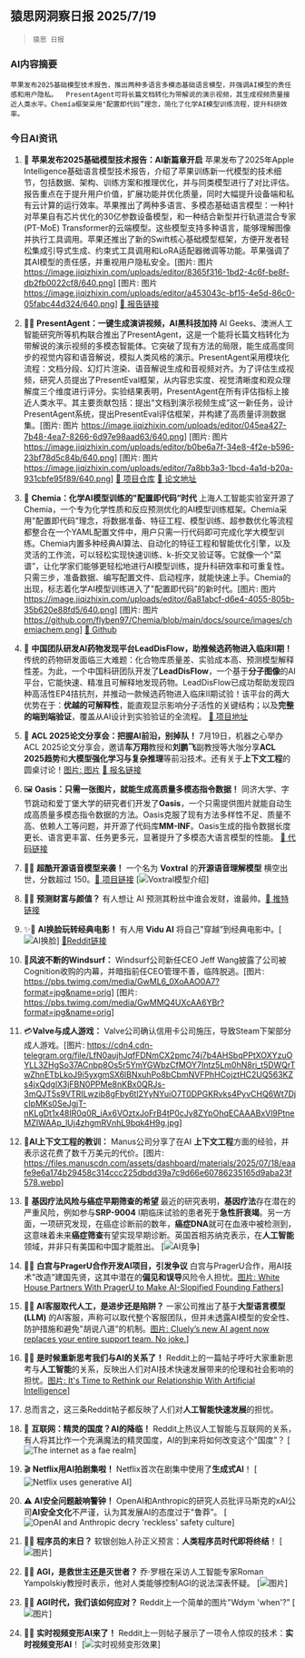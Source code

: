 ## 猿思网洞察日报 2025/7/19

>  `猿思 日报` 



### **AI内容摘要**

```
苹果发布2025基础模型技术报告，推出两种多语言多模态基础语言模型，并强调AI模型的责任感和用户隐私。  PresentAgent可将长篇文档转化为带解说的演示视频，其生成视频质量接近人类水平。Chemía框架采用"配置即代码”理念，简化了化学AI模型训练流程，提升科研效率。
```



### **今日AI资讯**

1. 🍎 **苹果发布2025基础模型技术报告：AI新篇章开启**  苹果发布了2025年Apple Intelligence基础语言模型技术报告，介绍了苹果训练新一代模型的技术细节，包括数据、架构、训练方案和推理优化，并与同类模型进行了对比评估。报告重点在于提升用户价值，扩展功能并优化质量，同时大幅提升设备端和私有云计算的运行效率。苹果推出了两种多语言、多模态基础语言模型：一种针对苹果自有芯片优化的30亿参数设备模型，和一种结合新型并行轨道混合专家(PT-MoE) Transformer的云端模型。这些模型支持多种语言，能够理解图像并执行工具调用。苹果还推出了新的Swift核心基础模型框架，方便开发者轻松集成引导式生成、约束式工具调用和LoRA适配器微调等功能。苹果强调了其AI模型的责任感，并重视用户隐私安全。[图片: 图片 https://image.jiqizhixin.com/uploads/editor/8365f316-1bd2-4c6f-be8f-db2fb0022cf8/640.png] [图片: 图片 https://image.jiqizhixin.com/uploads/editor/a453043c-bf15-4e5d-86c0-05fabc44d324/640.png] [🔗 报告链接](https://machinelearning.apple.com/research/apple-foundation-models-tech-report-2025)


2. 🧑‍🔬 **PresentAgent：一键生成演讲视频，AI黑科技加持** AI Geeks、澳洲人工智能研究所等机构联合推出了PresentAgent，这是一个能将长篇文档转化为带解说的演示视频的多模态智能体。它突破了现有方法的局限，能生成高度同步的视觉内容和语音解说，模拟人类风格的演示。PresentAgent采用模块化流程：文档分段、幻灯片渲染、语音解说生成和音视频对齐。为了评估生成视频，研究人员提出了PresentEval框架，从内容忠实度、视觉清晰度和观众理解度三个维度进行评分。实验结果表明，PresentAgent在所有评估指标上接近人类水平。其主要贡献包括：提出"文档到演示视频生成”这一新任务，设计PresentAgent系统，提出PresentEval评估框架，并构建了高质量评测数据集。[图片: 图片 https://image.jiqizhixin.com/uploads/editor/045ea427-7b48-4ea7-8266-6d97e98aad63/640.png] [图片: 图片 https://image.jiqizhixin.com/uploads/editor/b0be6a7f-34e8-4f2e-b596-23bf78d5c84b/640.png] [图片: 图片 https://image.jiqizhixin.com/uploads/editor/7a8bb3a3-1bcd-4a1d-b20a-931cbfe95f89/640.png] [🔗 项目仓库](https://github.com/AIGeeksGroup/PresentAgent) [🔗 论文地址](https://arxiv.org/abs/2507.04036)


3. 🧪 **Chemia：化学AI模型训练的"配置即代码”时代** 上海人工智能实验室开源了Chemia，一个专为化学性质和反应预测优化的AI模型训练框架。Chemia采用"配置即代码”理念，将数据准备、特征工程、模型训练、超参数优化等流程都整合在一个YAML配置文件中，用户只需一行代码即可完成化学大模型训练。Chemia内置多种经典AI算法、自动化的特征工程和智能优化引擎，以及灵活的工作流，可以轻松实现快速训练、k-折交叉验证等。它就像一个"菜谱”，让化学家们能够更轻松地进行AI模型训练，提升科研效率和可重复性。只需三步，准备数据、编写配置文件、启动程序，就能快速上手。Chemia的出现，标志着化学AI模型训练进入了"配置即代码”的新时代。[图片: 图片 https://image.jiqizhixin.com/uploads/editor/6a81abcf-d6e4-4055-805b-35b620e88fd5/640.png] [图片: 图片 https://github.com/flyben97/Chemia/blob/main/docs/source/images/chemiachem.png] [🔗 Github](https://github.com/flyben97/Chemia)


4. 🎉 **中国团队研发AI药物发现平台LeadDisFlow，助推候选药物进入临床II期！** 传统的药物研发面临三大难题：化合物库质量差、实验成本高、预测模型解释性差。为此，一个中国科研团队开发了**LeadDisFlow**，一个基于**分子图像**的AI平台，它能快速、精准且可解释地发现药物。LeadDisFlow已成功帮助发现四种高活性EP4拮抗剂，并推动一款候选药物进入临床II期试验！该平台的两大优势在于：**优越的可解释性**，能直观显示影响分子活性的关键结构；以及**完整的端到端验证**，覆盖从AI设计到实验验证的全流程。 [🔗 项目地址](https://www.sciengine.com/NSO/doi/10.1360/nso/20240015)


5. 🚀 **ACL 2025论文分享会：把握AI前沿，别掉队！** 7月19日，机器之心举办ACL 2025论文分享会，邀请**车万翔**教授和**刘鹏飞**副教授等大咖分享**ACL 2025趋势**和**大模型强化学习与复杂推理**等前沿技术。还有关于**上下文工程**的圆桌讨论！[图片: 图片](https://image.jiqizhixin.com/uploads/editor/3dacefb5-e7f0-4920-9a9b-ff12e3793800/640.png) [🔗 报名链接](请添加报名链接)


6. 🖼️ **Oasis：只需一张图片，就能生成高质量多模态指令数据！** 同济大学、字节跳动和爱丁堡大学的研究者们开发了**Oasis**，一个只需提供图片就能自动生成高质量多模态指令数据的方法。Oasis克服了现有方法多样性不足、质量不高、依赖人工等问题，并开源了代码库**MM-INF**。Oasis生成的指令数据长度更长、语言更丰富、任务更多元，显著提升了多模态大语言模型的性能。 [🔗 代码链接](https://github.com/Letian2003/MM_INF)


7. 🤖💬 **超酷开源语音模型来袭！** 一个名为 **Voxtral** 的**开源语音理解模型** 横空出世，分数超过 150。[🔗 项目链接](https://readhacker.news/s/6xNV6) [![Voxtral模型介绍](https://cdn4.cdn-telegram.org/file/Eobt7Yeha-wpdD4AFNrq3DHoI4AGUSqbootK-1T8-sgzUCGFVo0ZqsrNhx6Z1sRKQ4VSHNdmPClZPMJMmlVrcCjtpuf126HKpqXEt2J0RAdeGka7vUt4VlR6MWx0j4dEJ9OmgB-rkFZS_lsvU0WFCjvqvT6s1N9Rq17IHWZOvseX0_eG6jkIySuavwilL__7sABLu4Z7BIG6xgmtiNq4UKnMGLlxxhTdP2ONe3KtfsC55vNCiAwqKcGkxSNbn6Ivvtj_AhetuVEC7FnG88DqwLdjyw3IsWtSSxrfYN7QD8KEqEl0KJIORFrd0rIyhxouuNBV0cyzCtkBJuuMLv1L1g.jpg)]


8. 🤔😂 **预测财富与颜值？**  有人想让 AI 预测其粉丝中谁会发财，谁最帅。[🔗 推特链接](https://x.com/ezshine/status/1946422330143703374)


9. ✨🤩 **AI换脸玩转经典电影！**  有人用 **Vidu AI** 将自己"穿越”到经典电影中。[![AI换脸](https://external-preview.redd.it/3EMB5Wvsq1eksjpY677pGvh1C9DndLbwnj3L1eNLAZw.jpeg?width=320&crop=smart&auto=webp&s=bbe65aa6d70e4885de58b7d98d1ab16d5bb8ba08)] [🔗Reddit链接](https://www.reddit.com/r/artificial/comments/1m3mdgn/i_used_vidu_ai_to_put_myself_in_public_domain/)


10. 🤔**风波不断的Windsurf：** Windsurf公司新任CEO Jeff Wang披露了公司被Cognition收购的内幕，并暗指前任CEO管理不善，临阵脱逃。[图片: https://pbs.twimg.com/media/GwML6_0XoAAO0A7?format=jpg&name=orig] [图片: https://pbs.twimg.com/media/GwMMQ4UXcAA6YBr?format=jpg&name=orig]


11. 💳**Valve与成人游戏：** Valve公司确认信用卡公司施压，导致Steam下架部分成人游戏。[图片: https://cdn4.cdn-telegram.org/file/LfN0aujhJqfFDNmCX2pmc74j7b4AHSbqPPtXOXYzuOYLL3ZHgSo37ACnbp8Os5r5YmYGWbzCfMOY7Intz5Lm0hN8ri_t5DWQrTwZhnETbLkoJ9i5yxgmSX6lBNxuhPo8bCbmNVFPhHCojztHC2UQ563KZs4jxQdglX3jFBN0PPMe8nKBx0QRJs-3mQJT5s9VTRILwzib8gFby6tl2YyNYuiO7T0DPGKRvks4PyvCHQ6Wt7DjcIpMKs0SeJgjT-nKLgDt1x48IR0q0R_iAx6VOztxJoFrB4tP0cJy8ZYpOhqECAAABxVl9PtneMZIWAAp_lUj4zhgmRVnhL9bqk4H9g.jpg]


12. 🤖**AI上下文工程的教训：** Manus公司分享了在AI **上下文工程**方面的经验，并表示这花费了数千万美元的代价。[图片: https://files.manuscdn.com/assets/dashboard/materials/2025/07/18/eaafe9e6a174b29458c314ccc225dbdd39a7c9d66e60786235165d9aba23f578.webp]


13. 🤔 **基因疗法风险与癌症早期筛查的希望** 最近的研究表明，**基因疗法**存在潜在的严重风险，例如参与**SRP-9004** I期临床试验的患者死于**急性肝衰竭**。另一方面，一项研究发现，在癌症诊断前的数年，**癌症DNA**就可在血液中被检测到，这意味着未来**癌症筛查**有望实现早期诊断。英国首相苏纳克表示，在**人工智能**领域，并非只有美国和中国才能胜出。 [![AI竞争](https://external-preview.redd.it/yyTO0bP_qCXZPLtA01ytZcfFXu87JWtXTvHrK0qlnrA.jpeg?width=640&crop=smart&auto=webp&s=ded37ad490fe2447f4a0939f396114ccf94f5180)]


14. 🤔🤖 **白宫与PragerU合作开发AI项目，引发争议** 白宫与PragerU合作，用AI技术"改造”建国先贤，这其中潜在的**偏见和误导**风险令人担忧。[图片: White House Partners With PragerU to Make AI-Slopified Founding Fathers](https://external-preview.redd.it/bTV6eMvKLaPlZhjJZuSp6PdWZbQUtvx_L3DGTrFC-ok.png?width=640&crop=smart&auto=webp&s=9e5ac02ff917ccc5ef54008e5339be361178fb64)]


15. 🤯🤖 **AI客服取代人工，是进步还是陷阱？** 一家公司推出了基于**大型语言模型 (LLM)** 的AI客服，声称可以取代整个客服团队，但并未透露AI模型的安全性、防护措施和避免"胡说八道”的机制。[图片: Cluely’s new AI agent now replaces your entire support team. No joke.](https://external-preview.redd.it/NnprYjVlZmczbmRmMZf1UE_Dnoy_syJXOIAzJm0D9SqdihGL4vhuloaqZF5Y.png?width=640&crop=smart&auto=webp&s=eb13e00a185d168eee48db8fa026c0ed231aacfe)]


16. 🤔🤖 **是时候重新思考我们与AI的关系了！** Reddit上的一篇帖子呼吁大家重新思考与**人工智能**的关系，反映出人们对AI技术快速发展带来的伦理和社会影响的担忧。[图片: It's Time to Rethink our Relationship With Artificial Intelligence](https://external-preview.redd.it/5wVr-JMbrwUA4H42PH5AqHNtHMjPpbpVGqlFxa6ETIc.jpeg?width=640&crop=smart&auto=webp&s=b65cba1962bdae63bcbe70666f26fa33a861215c)]


17. 总而言之，这三条Reddit帖子都反映了人们对**人工智能快速发展**的担忧。


18. 🤔 **互联网：精灵的国度？AI的降临！** Reddit上热议人工智能与互联网的关系，有人将其比作一个充满魔法的精灵国度，AI的到来将如何改变这个"国度”？ [![The internet as a fae realm](https://external-preview.redd.it/7usidHPRQ62P_Tj5-zesXj_stMXN2_nIpDwMeKagqwY.jpeg?width=640&crop=smart&auto=webp&s=ad5237f934423b6a75114e1c56503296fc80e15f)]


19. 🎬 **Netflix用AI拍剧集啦！** Netflix首次在剧集中使用了**生成式AI**！ [![Netflix uses generative AI](https://external-preview.redd.it/Dl3g-guBlAJ_Pd3-kuhziJQEGhqEX-PEXHry8F7xKjE.jpeg?width=640&crop=smart&auto=webp&s=20764c14953c8900e9a1aa189baeca316541ae72)]


20. ⚠️ **AI安全问题敲响警钟！** OpenAI和Anthropic的研究人员批评马斯克的xAI公司**AI安全文化**不严谨，认为其发展AI的态度过于"鲁莽”。 [![OpenAI and Anthropic decry 'reckless' safety culture](https://external-preview.redd.it/hVogYuDhjeteGDL8d4zWMIj0Y3kN4kLhRSDkOrYfDGE.jpeg?width=640&crop=smart&auto=webp&s=84d1d6d2c13be099a7ed15e400df760ab24fcade)]


21. 🤔🤖 **程序员的末日？** 软银创始人孙正义预言：**人类程序员时代即将终结**！ [![图片](https://external-preview.redd.it/hPD8FxQIKHzjsls9JQliNDKzuWAQNEb_zTt0ubPb730.jpeg?width=640&crop=smart&auto=webp&s=5a6011b198c285a72d16cf2f9198ac03cb869b45)]


22. 🤨🤯 **AGI，是救世主还是灭世者？** 乔·罗根在采访人工智能专家Roman Yampolskiy教授时表示，他对人类能够控制AGI的说法深表怀疑。 [![图片](https://external-preview.redd.it/d3ZtZWFidTU2bGRmMYfPjC_xEte4JgKowLvmgonYI6ZkBVeQpC56WBKPbIpf.png?width=640&crop=smart&auto=webp&s=53319708d589bbfc3dcac29ca3d1a71043fcfc4d)]


23. 🤷‍♂️ **AGI时代，我们该如何应对？** Reddit上一个简单的图片"Wdym 'when'?”  [![图片](https://preview.redd.it/w0ei0rejbidf1.jpeg?width=640&crop=smart&auto=webp&s=74d18f348e36d56d134c70b158fd78686ad0ac8a)]


24. 🚀✨ **实时视频变形AI来了！** Reddit上一则帖子展示了一项令人惊叹的技术：**实时视频变形AI**！ [![实时视频变形效果](https://external-preview.redd.it/c4ZUYav6qjJHVdDz170iCk1DosHvAo27V0j25amHsSk.jpeg?width=640&crop=smart&auto=webp&s=018f3afbed5b13722afdee432e3925c4a5308cf7)]